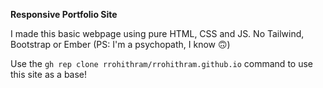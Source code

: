 **Responsive Portfolio Site**

I made this basic webpage using pure HTML, CSS and JS.
No Tailwind, Bootstrap or Ember
(PS: I'm a psychopath, I know 🙃)

Use the
```gh rep clone rrohithram/rrohithram.github.io```
command to use this site as a base!
